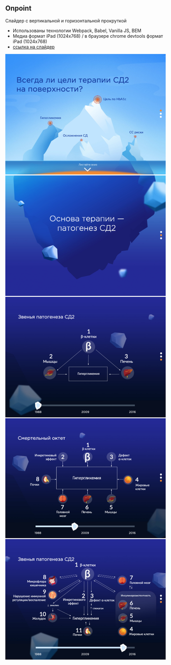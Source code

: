 ## Onpoint

Слайдер с вертикальной и горизонтальной прокруткой
+ Использованы технологии Webpack, Babel, Vanilla JS, BEM
+ Медиа формат iPad (1024x768) / в браузере chrome devtools формат iPad (1024x768)
+ [ссылка на слайдер](http://begethost7.beget.tech/onpoint/)

![Интерфейс](./resources/1.png)
![Интерфейс](./resources/2.png)
![Интерфейс](./resources/3.png)
![Интерфейс](./resources/4.png)
![Интерфейс](./resources/5.png)

